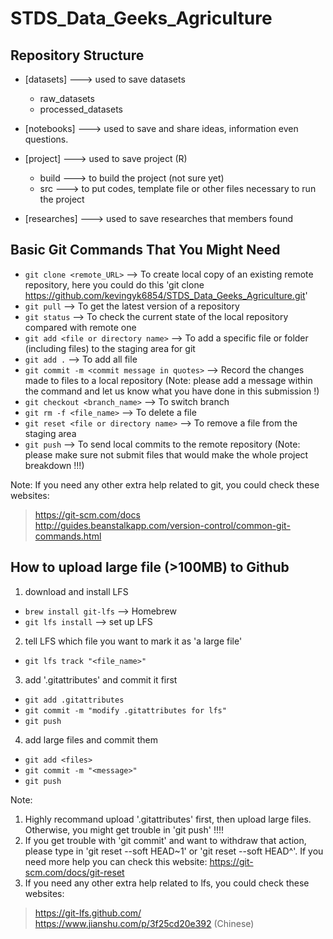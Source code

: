 # STDS_Data_Geeks_Agriculture

## Repository Structure 

- [datasets]            ---> used to save datasets
  - raw_datasets
  - processed_datasets

- [notebooks]           ---> used to save and share ideas, information even questions.

- [project]             ---> used to save project (R)
  - build               ---> to build the project (not sure yet)
  - src                 ---> to put codes, template file or other files necessary to run the project

- [researches]          ---> used to save researches that members found 
  
  
## Basic Git Commands That You Might Need
- `git clone <remote_URL>`                      --> To create local copy of an existing remote repository, here you could do this 'git clone https://github.com/kevingyk6854/STDS_Data_Geeks_Agriculture.git'
- `git pull`                                    --> To get the latest version of a repository  
- `git status`                                  --> To check the current state of the local repository compared with remote one  
- `git add <file or directory name>`            --> To add a specific file or folder (including files) to the staging area for git  
- `git add .`                                   --> To add all file  
- `git commit -m <commit message in quotes>`    --> Record the changes made to files to a local repository (Note: please add a message within the command and let us know what you have done in this submission !)  
- `git checkout <branch_name>`                  --> To switch branch  
- `git rm -f <file_name>`                       --> To delete a file  
- `git reset <file or directory name>`                    --> To remove a file from the staging area
- `git push`                                    --> To send local commits to the remote   repository (Note: please make sure not submit files that would make the whole project breakdown !!!)

Note: If you need any other extra help related to git, you could check these websites:  
> https://git-scm.com/docs  
> http://guides.beanstalkapp.com/version-control/common-git-commands.html  

## How to upload large file (>100MB) to Github
1. download and install LFS  
- `brew install git-lfs`    --> Homebrew  
- `git lfs install`         --> set up LFS  
2. tell LFS which file you want to mark it as 'a large file'
- `git lfs track "<file_name>"`
3. add '.gitattributes' and commit it first
- `git add .gitattributes`
- `git commit -m "modify .gitattributes for lfs"` 
- `git push`
4. add large files and commit them
- `git add <files>`
- `git commit -m "<message>"`
- `git push`

Note: 
1. Highly recommand upload '.gitattributes' first, then upload large files. Otherwise, you might get trouble in 'git push' !!!!
2. If you get trouble with 'git commit' and want to withdraw that action, please type in 'git reset --soft HEAD~1' or 'git reset --soft HEAD^'. If you need more help you can check this website: https://git-scm.com/docs/git-reset
2. If you need any other extra help related to lfs, you could check these websites:  
> https://git-lfs.github.com/  
> https://www.jianshu.com/p/3f25cd20e392 (Chinese)  
